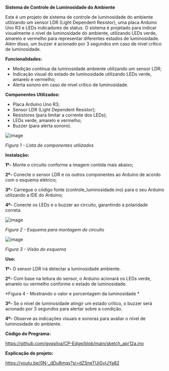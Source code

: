 **Sistema de Controle de Luminosidade do Ambiente**


  Este é um projeto de sistema de controle de luminosidade do ambiente utilizando um sensor LDR (Light Dependent Resistor), uma placa Arduino Uno R3 e LEDs indicadores de status. O sistema é projetado para indicar visualmente o nível de luminosidade do ambiente, utilizando LEDs verde, amarelo e vermelho para representar diferentes estados de luminosidade. Além disso, um buzzer é acionado por 3 segundos em caso de nível crítico de luminosidade.


**Funcionalidades:**

- Medição contínua da luminosidade ambiente utilizando um sensor LDR;
- Indicação visual do estado de luminosidade utilizando LEDs verde, amarelo e vermelho;
- Alerta sonoro em caso de nível crítico de luminosidade.


**Componentes Utilizados:**
- Placa Arduino Uno R3;
-	Sensor LDR (Light Dependent Resistor);
-	Resistores (para limitar a corrente dos LEDs);
-	LEDs verde, amarelo e vermelho;
-	Buzzer (para alerta sonoro).

![image](https://github.com/gvqsilva/CP-Edge/assets/110639916/15981cd6-d096-4c9c-9b18-a7ff0df345fd)

*Figura 1 - Lista de componentes utilizados*


**Instalação:**

**1º-** Monte o circuito conforme a imagem contida mais abaixo;

**2º-** Conecte o sensor LDR e os outros componentes ao Arduino de acordo com o esquema elétrico;

**3º-** Carregue o código fonte (controle_luminosidade.ino) para o seu Arduino utilizando a IDE do Arduino;

**4º-** Conecte os LEDs e o buzzer ao circuito, garantindo a polaridade correta.



![image](https://github.com/gvqsilva/CP-Edge/assets/110639916/93644266-4023-4767-8567-f42b565d79bc)

*Figura 2 - Esquema para montagem de circuito*

![image](https://github.com/gvqsilva/CP-Edge/assets/110639916/d4dfbe5e-cfb0-4b9d-95de-33e38eb2f9de)

*Figura 3 - Visão do esquema*

**Uso:**



**1º-** O sensor LDR irá detectar a luminosidade ambiente.

**2º-** Com base na leitura do sensor, o Arduino acionará os LEDs verde, amarelo ou vermelho conforme o estado de luminosidade.

*Figura 4 - Mostrando o valor e porcentagem da luminosidade *





**3º-** Se o nível de luminosidade atingir um estado crítico, o buzzer será acionado por 3 segundos para alertar sobre a condição.

**4º-** Observe as indicações visuais e sonoras para avaliar o nível de luminosidade do ambiente.

**Código do Programa:**

https://github.com/gvqsilva/CP-Edge/blob/main/sketch_apr12a.ino


**Explicação do projeto:**

https://youtu.be/0N-_dDu8mqs?si=dZSneTUiGylJYa82
